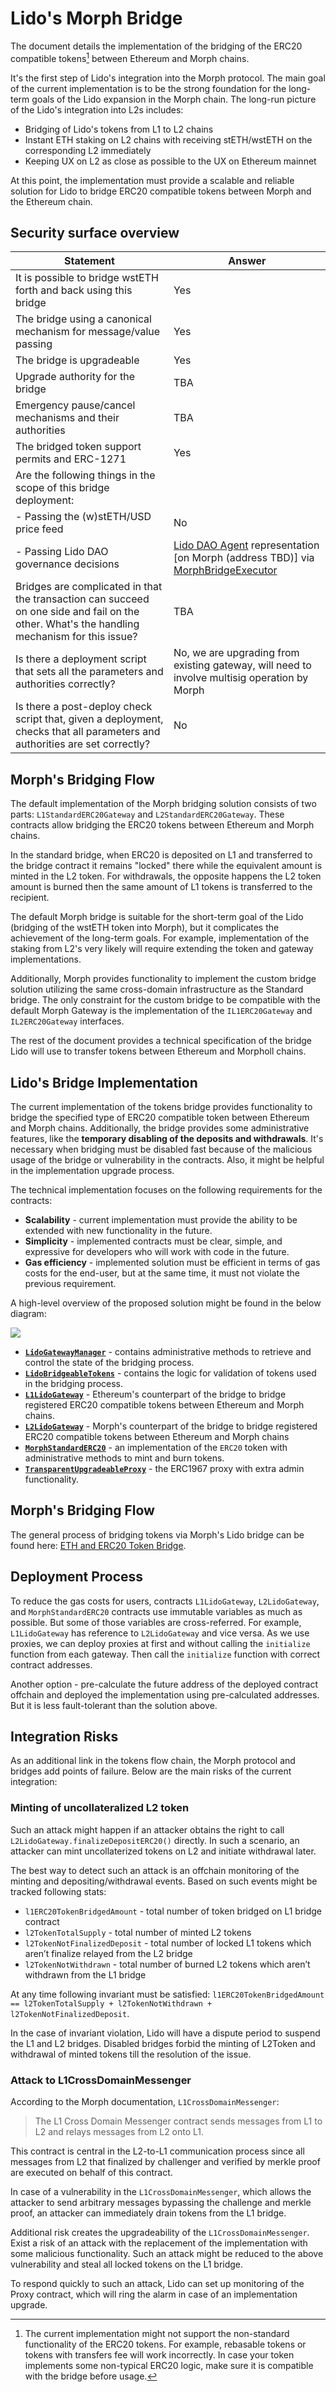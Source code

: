 # Lido's Morph Bridge

The document details the implementation of the bridging of the ERC20 compatible tokens[^*] between Ethereum and Morph chains.

It's the first step of Lido's integration into the Morph protocol. The main goal of the current implementation is to be the strong foundation for the long-term goals of the Lido expansion in the Morph chain. The long-run picture of the Lido's integration into L2s includes:

- Bridging of Lido's tokens from L1 to L2 chains
- Instant ETH staking on L2 chains with receiving stETH/wstETH on the corresponding L2 immediately
- Keeping UX on L2 as close as possible to the UX on Ethereum mainnet

At this point, the implementation must provide a scalable and reliable solution for Lido to bridge ERC20 compatible tokens between Morph and the Ethereum chain.

[^*]: The current implementation might not support the non-standard functionality of the ERC20 tokens. For example, rebasable tokens or tokens with transfers fee will work incorrectly. In case your token implements some non-typical ERC20 logic, make sure it is compatible with the bridge before usage.

## Security surface overview

| Statement                                                                                                                                    | Answer                                                                                                                                                                                                                                                                             |
| -------------------------------------------------------------------------------------------------------------------------------------------- | ---------------------------------------------------------------------------------------------------------------------------------------------------------------------------------------------------------------------------------------------------------------------------------- |
| It is possible to bridge wstETH forth and back using this bridge                                                                             | Yes                                                                                                                                                                                                                                                                                |
| The bridge using a canonical mechanism for message/value passing                                                                             | Yes                                                                                                                                                                                                                                                                                |
| The bridge is upgradeable                                                                                                                    | Yes                                                                                                                                                                                                                                                                                |
| Upgrade authority for the bridge                                                                                                             | TBA                                                                                                                                                                                                                                                                                |
| Emergency pause/cancel mechanisms and their authorities                                                                                      | TBA                                                                                                                                                                                                                                                                                |
| The bridged token support permits and ERC-1271                                                                                               | Yes                                                                                                                                                                                                                                                                                |
| Are the following things in the scope of this bridge deployment:                                                                             |                                                                                                                                                                                                                                                                                    |
| - Passing the (w)stETH/USD price feed                                                                                                        | No                                                                                                                                                                                                                                                                                 |
| - Passing Lido DAO governance decisions                                                                                                      | [Lido DAO Agent](https://etherscan.io/address/0x3e40D73EB977Dc6a537aF587D48316feE66E9C8c) representation [on Morph (address TBD)] via [MorphBridgeExecutor](TBD) |
| Bridges are complicated in that the transaction can succeed on one side and fail on the other. What's the handling mechanism for this issue? | TBA                                                                                                                                                                                                                                                                                |
| Is there a deployment script that sets all the parameters and authorities correctly?                                                         | No, we are upgrading from existing gateway, will need to involve multisig operation by Morph                                                                                                                                                                                      |
| Is there a post-deploy check script that, given a deployment, checks that all parameters and authorities are set correctly?                  | No                                                                                                                                                                                                                                                                                 |

## Morph's Bridging Flow

The default implementation of the Morph bridging solution consists of two parts: `L1StandardERC20Gateway` and `L2StandardERC20Gateway`. These contracts allow bridging the ERC20 tokens between Ethereum and Morph chains.

In the standard bridge, when ERC20 is deposited on L1 and transferred to the bridge contract it remains "locked" there while the equivalent amount is minted in the L2 token. For withdrawals, the opposite happens the L2 token amount is burned then the same amount of L1 tokens is transferred to the recipient.

The default Morph bridge is suitable for the short-term goal of the Lido (bridging of the wstETH token into Morph), but it complicates the achievement of the long-term goals. For example, implementation of the staking from L2's very likely will require extending the token and gateway implementations.

Additionally, Morph provides functionality to implement the custom bridge solution utilizing the same cross-domain infrastructure as the Standard bridge. The only constraint for the custom bridge to be compatible with the default Morph Gateway is the implementation of the `IL1ERC20Gateway` and `IL2ERC20Gateway` interfaces.

The rest of the document provides a technical specification of the bridge Lido will use to transfer tokens between Ethereum and Morpholl chains.

## Lido's Bridge Implementation

The current implementation of the tokens bridge provides functionality to bridge the specified type of ERC20 compatible token between Ethereum and Morph chains. Additionally, the bridge provides some administrative features, like the **temporary disabling of the deposits and withdrawals**. It's necessary when bridging must be disabled fast because of the malicious usage of the bridge or vulnerability in the contracts. Also, it might be helpful in the implementation upgrade process.

The technical implementation focuses on the following requirements for the contracts:

- **Scalability** - current implementation must provide the ability to be extended with new functionality in the future.
- **Simplicity** - implemented contracts must be clear, simple, and expressive for developers who will work with code in the future.
- **Gas efficiency** - implemented solution must be efficient in terms of gas costs for the end-user, but at the same time, it must not violate the previous requirement.

A high-level overview of the proposed solution might be found in the below diagram:

![](https://imgur.com/rbIvCr6)

- [**`LidoGatewayManager`**](./LidoGatewayManager.sol) - contains administrative methods to retrieve and control the state of the bridging process.
- [**`LidoBridgeableTokens`**](./LidoBridgeableTokens.sol) - contains the logic for validation of tokens used in the bridging process.
- [**`L1LidoGateway`**](./L1LidoGateway.sol) - Ethereum's counterpart of the bridge to bridge registered ERC20 compatible tokens between Ethereum and Morph chains.
- [**`L2LidoGateway`**](./L2LidoGateway.sol) - Morph's counterpart of the bridge to bridge registered ERC20 compatible tokens between Ethereum and Morph chains
- [**`MorphStandardERC20`**](../libraries/token/MorphStandardERC20.sol) - an implementation of the `ERC20` token with administrative methods to mint and burn tokens.
- [**`TransparentUpgradeableProxy`**](https://github.com/OpenZeppelin/openzeppelin-contracts/blob/master/contracts/proxy/transparent/TransparentUpgradeableProxy.sol) - the ERC1967 proxy with extra admin functionality.

## Morph's Bridging Flow

The general process of bridging tokens via Morph's Lido bridge can be found here: [ETH and ERC20 Token Bridge](https://docs.morphl2.io/docs/build-on-morph/build-on-morph/bridge-between-morph-and-ethereum).

## Deployment Process

To reduce the gas costs for users, contracts `L1LidoGateway`, `L2LidoGateway`, and `MorphStandardERC20` contracts use immutable variables as much as possible. But some of those variables are cross-referred. For example, `L1LidoGateway` has reference to `L2LidoGateway` and vice versa. As we use proxies, we can deploy proxies at first and without calling the `initialize` function from each gateway. Then call the `initialize` function with correct contract addresses.

Another option - pre-calculate the future address of the deployed contract offchain and deployed the implementation using pre-calculated addresses. But it is less fault-tolerant than the solution above.

## Integration Risks

As an additional link in the tokens flow chain, the Morph protocol and bridges add points of failure. Below are the main risks of the current integration:

### Minting of uncollateralized L2 token

Such an attack might happen if an attacker obtains the right to call `L2LidoGateway.finalizeDepositERC20()` directly. In such a scenario, an attacker can mint uncollaterized tokens on L2 and initiate withdrawal later.

The best way to detect such an attack is an offchain monitoring of the minting and depositing/withdrawal events. Based on such events might be tracked following stats:

- `l1ERC20TokenBridgedAmount` - total number of token bridged on L1 bridge contract
- `l2TokenTotalSupply` - total number of minted L2 tokens
- `l2TokenNotFinalizedDeposit` - total number of locked L1 tokens which aren’t finalize relayed from the L2 bridge
- `l2TokenNotWithdrawn` - total number of burned L2 tokens which aren’t withdrawn from the L1 bridge

At any time following invariant must be satisfied: `l1ERC20TokenBridgedAmount == l2TokenTotalSupply + l2TokenNotWithdrawn + l2TokenNotFinalizedDeposit`.

In the case of invariant violation, Lido will have a dispute period to suspend the L1 and L2 bridges. Disabled bridges forbid the minting of L2Token and withdrawal of minted tokens till the resolution of the issue.

### Attack to L1CrossDomainMessenger

According to the Morph documentation, `L1CrossDomainMessenger`:

> The L1 Cross Domain Messenger contract sends messages from L1 to L2 and relays messages from L2 onto L1.

This contract is central in the L2-to-L1 communication process since all messages from L2 that finalized by challenger and verified by merkle proof are executed on behalf of this contract.

In case of a vulnerability in the `L1CrossDomainMessenger`, which allows the attacker to send arbitrary messages bypassing the challenge and merkle proof, an attacker can immediately drain tokens from the L1 bridge.

Additional risk creates the upgradeability of the `L1CrossDomainMessenger`. Exist a risk of an attack with the replacement of the implementation with some malicious functionality. Such an attack might be reduced to the above vulnerability and steal all locked tokens on the L1 bridge.

To respond quickly to such an attack, Lido can set up monitoring of the Proxy contract, which will ring the alarm in case of an implementation upgrade.
